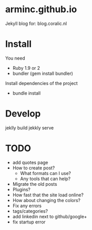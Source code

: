 arminc.github.io
================

Jekyll blog for: blog.coralic.nl

Install
=======
You need 
+ Ruby 1.9 or 2
+ bundler (gem install bundler)

Install dependencies of the project
+ bundle install

Develop
=======
jeklly build
jekkly serve

TODO
====
+ add quotes page
+ How to create post?
	+ What formats can I use?
	+ Any tools that can help?
+ Migrate the old posts
+ Plugins?
+ How fast that the site load online?
+ How about changing the colors?
+ Fix any errors
+ tags/categories?
+ add linkedin next to github/google+
+ fix startup error

